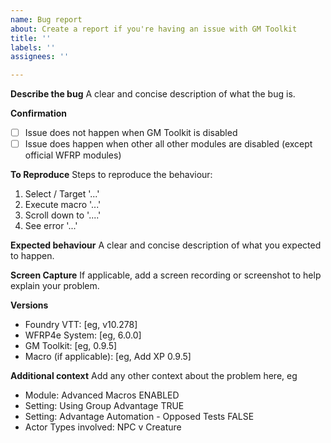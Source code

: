 ```yaml
---
name: Bug report
about: Create a report if you're having an issue with GM Toolkit
title: ''
labels: ''
assignees: ''

---
```


**Describe the bug**
A clear and concise description of what the bug is.

**Confirmation**
- [ ] Issue does not happen when GM Toolkit is disabled
- [ ] Issue does happen when other all other modules are disabled (except official WFRP modules)

**To Reproduce**
Steps to reproduce the behaviour:
1. Select / Target  '...'
2. Execute macro '...'
3. Scroll down to '....'
4. See error '...'

**Expected behaviour**
A clear and concise description of what you expected to happen.

**Screen Capture**
If applicable, add a screen recording or screenshot to help explain your problem.

**Versions**
 - Foundry VTT: [eg, v10.278]
 - WFRP4e System: [eg, 6.0.0]
 - GM Toolkit:  [eg, 0.9.5]
- Macro (if applicable): [eg, Add XP 0.9.5]

**Additional context**
Add any other context about the problem here, eg
- Module: Advanced Macros ENABLED
- Setting: Using Group Advantage TRUE
- Setting: Advantage Automation - Opposed Tests FALSE
- Actor Types involved: NPC v Creature
